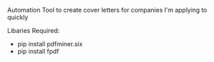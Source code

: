 Automation Tool to create cover letters for companies I'm applying to quickly

Libaries Required:
 - pip install pdfminer.six
 - pip install fpdf